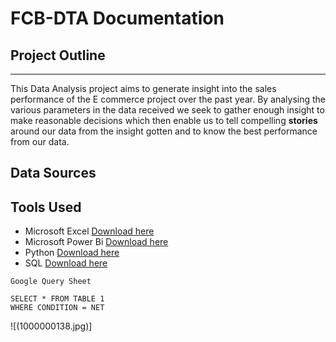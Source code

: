 # FCB-DTA Documentation 
## Project Outline
---
This Data Analysis project aims to generate insight into the sales performance of the E commerce project over the past year. By analysing the various parameters in the data received we seek to gather enough insight to make reasonable decisions which then enable us to tell compelling **stories** around our data from the insight gotten and to know the best performance from our data.
## Data Sources
## Tools Used
- Microsoft Excel [Download here](https://web.whatsapp.com/) 
- Microsoft Power Bi [Download here](https://web.whatsapp.com/)
- Python [Download here](https://web.whatsapp.com/)
- SQL [Download here](https://web.whatsapp.com/)
```
Google Query Sheet

SELECT * FROM TABLE 1
WHERE CONDITION = NET

```
![(1000000138.jpg)]
